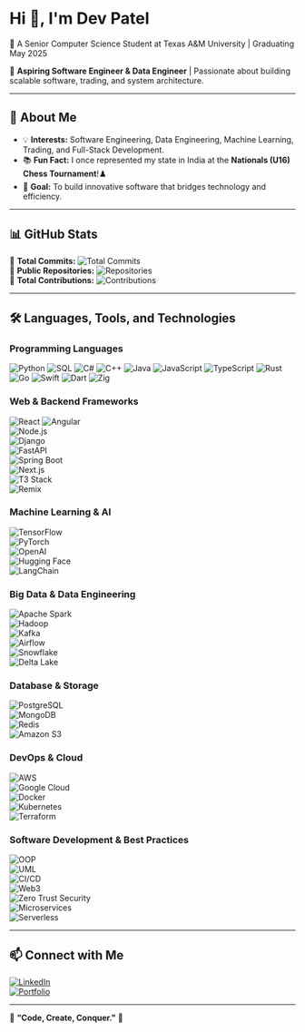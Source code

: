 # Hi 👋, I'm Dev Patel  

🚀 A Senior Computer Science Student at Texas A&M University | Graduating May 2025  

🎯 **Aspiring Software Engineer & Data Engineer** | Passionate about building scalable software, trading, and system architecture.  

---

## 📌 About Me  

- 💡 **Interests:** Software Engineering, Data Engineering, Machine Learning, Trading, and Full-Stack Development.  
- 📚 **Fun Fact:** I once represented my state in India at the **Nationals (U16) Chess Tournament**!♟️  
- 🎯 **Goal:** To build innovative software that bridges technology and efficiency.  

---

## 📊 GitHub Stats  

📌 **Total Commits:** ![Total Commits](https://img.shields.io/badge/Total%20Commits-500%2B-blue?style=for-the-badge&logo=github)  
📌 **Public Repositories:** ![Repositories](https://img.shields.io/badge/Public%20Repositories-26-green?style=for-the-badge&logo=github)  
📌 **Total Contributions:** ![Contributions](https://img.shields.io/badge/Total%20Contributions-1000%2B-purple?style=for-the-badge&logo=github)  

---

## 🛠️ Languages, Tools, and Technologies  

### **Programming Languages**  
![Python](https://img.shields.io/badge/-Python-3776AB?style=for-the-badge&logo=python&logoColor=white) ![SQL](https://img.shields.io/badge/-SQL-4479A1?style=for-the-badge&logo=mysql&logoColor=white) ![C#](https://img.shields.io/badge/-C%23-239120?style=for-the-badge&logo=csharp&logoColor=white) ![C++](https://img.shields.io/badge/-C++-00599C?style=for-the-badge&logo=cplusplus&logoColor=white) ![Java](https://img.shields.io/badge/-Java-007396?style=for-the-badge&logo=java&logoColor=white) ![JavaScript](https://img.shields.io/badge/-JavaScript-F7DF1E?style=for-the-badge&logo=javascript&logoColor=black) ![TypeScript](https://img.shields.io/badge/-TypeScript-3178C6?style=for-the-badge&logo=typescript&logoColor=white) ![Rust](https://img.shields.io/badge/-Rust-000000?style=for-the-badge&logo=rust&logoColor=white) ![Go](https://img.shields.io/badge/-Go-00ADD8?style=for-the-badge&logo=go&logoColor=white) ![Swift](https://img.shields.io/badge/-Swift-FA7343?style=for-the-badge&logo=swift&logoColor=white) ![Dart](https://img.shields.io/badge/-Dart-0175C2?style=for-the-badge&logo=dart&logoColor=white) ![Zig](https://img.shields.io/badge/-Zig-F7A41D?style=for-the-badge&logo=zig&logoColor=white)  

### **Web & Backend Frameworks**  
![React](https://img.shields.io/badge/-React-61DAFB?style=for-the-badge&logo=react&logoColor=black)
![Angular](https://img.shields.io/badge/-Angular-DD0031?style=for-the-badge&logo=angular&logoColor=white)  
![Node.js](https://img.shields.io/badge/-Node.js-339933?style=for-the-badge&logo=nodedotjs&logoColor=white)  
![Django](https://img.shields.io/badge/-Django-092E20?style=for-the-badge&logo=django&logoColor=white)  
![FastAPI](https://img.shields.io/badge/-FastAPI-009688?style=for-the-badge&logo=fastapi&logoColor=white)  
![Spring Boot](https://img.shields.io/badge/-Spring%20Boot-6DB33F?style=for-the-badge&logo=springboot&logoColor=white)  
![Next.js](https://img.shields.io/badge/-Next.js-000000?style=for-the-badge&logo=nextdotjs&logoColor=white)  
![T3 Stack](https://img.shields.io/badge/-T3%20Stack-3178C6?style=for-the-badge&logo=typescript&logoColor=white)  
![Remix](https://img.shields.io/badge/-Remix-000000?style=for-the-badge&logo=remix&logoColor=white)  

### **Machine Learning & AI**  
![TensorFlow](https://img.shields.io/badge/-TensorFlow-FF6F00?style=for-the-badge&logo=tensorflow&logoColor=white)  
![PyTorch](https://img.shields.io/badge/-PyTorch-EE4C2C?style=for-the-badge&logo=pytorch&logoColor=white)  
![OpenAI](https://img.shields.io/badge/-OpenAI-412991?style=for-the-badge&logo=openai&logoColor=white)  
![Hugging Face](https://img.shields.io/badge/-Hugging%20Face-FFCC00?style=for-the-badge&logo=huggingface&logoColor=black)  
![LangChain](https://img.shields.io/badge/-LangChain-48C9B0?style=for-the-badge&logo=python&logoColor=white)  

### **Big Data & Data Engineering**  
![Apache Spark](https://img.shields.io/badge/-Apache%20Spark-E25A1C?style=for-the-badge&logo=apachespark&logoColor=white)  
![Hadoop](https://img.shields.io/badge/-Hadoop-66CCFF?style=for-the-badge&logo=apachehadoop&logoColor=white)  
![Kafka](https://img.shields.io/badge/-Kafka-231F20?style=for-the-badge&logo=apachekafka&logoColor=white)  
![Airflow](https://img.shields.io/badge/-Airflow-017CEE?style=for-the-badge&logo=apacheairflow&logoColor=white)  
![Snowflake](https://img.shields.io/badge/-Snowflake-29B5E8?style=for-the-badge&logo=snowflake&logoColor=white)  
![Delta Lake](https://img.shields.io/badge/-Delta%20Lake-005F9E?style=for-the-badge&logo=deltalake&logoColor=white)  

### **Database & Storage**  
![PostgreSQL](https://img.shields.io/badge/-PostgreSQL-336791?style=for-the-badge&logo=postgresql&logoColor=white)  
![MongoDB](https://img.shields.io/badge/-MongoDB-47A248?style=for-the-badge&logo=mongodb&logoColor=white)  
![Redis](https://img.shields.io/badge/-Redis-DC382D?style=for-the-badge&logo=redis&logoColor=white)  
![Amazon S3](https://img.shields.io/badge/-Amazon%20S3-569A31?style=for-the-badge&logo=amazons3&logoColor=white)  

### **DevOps & Cloud**  
![AWS](https://img.shields.io/badge/-AWS-FF9900?style=for-the-badge&logo=amazonaws&logoColor=white)  
![Google Cloud](https://img.shields.io/badge/-Google%20Cloud-4285F4?style=for-the-badge&logo=googlecloud&logoColor=white)  
![Docker](https://img.shields.io/badge/-Docker-2496ED?style=for-the-badge&logo=docker&logoColor=white)  
![Kubernetes](https://img.shields.io/badge/-Kubernetes-326CE5?style=for-the-badge&logo=kubernetes&logoColor=white)  
![Terraform](https://img.shields.io/badge/-Terraform-7B42BC?style=for-the-badge&logo=terraform&logoColor=white)  

### **Software Development & Best Practices**  
![OOP](https://img.shields.io/badge/-OOP-00599C?style=for-the-badge&logo=oop&logoColor=white)  
![UML](https://img.shields.io/badge/-UML-888888?style=for-the-badge&logo=uml&logoColor=white)  
![CI/CD](https://img.shields.io/badge/-CI/CD-6E6E6E?style=for-the-badge&logo=git&logoColor=white)  
![Web3](https://img.shields.io/badge/-Web3-3C3C3D?style=for-the-badge&logo=ethereum&logoColor=white)  
![Zero Trust Security](https://img.shields.io/badge/-Zero%20Trust-FF0000?style=for-the-badge&logo=security&logoColor=white)  
![Microservices](https://img.shields.io/badge/-Microservices-6DB33F?style=for-the-badge&logo=grpc&logoColor=white)  
![Serverless](https://img.shields.io/badge/-Serverless-FD5750?style=for-the-badge&logo=serverless&logoColor=white)  


---

## 📫 Connect with Me  

[![LinkedIn](https://img.shields.io/badge/-LinkedIn-0A66C2?style=for-the-badge&logo=linkedin&logoColor=white)](https://www.linkedin.com/in/devpatel3547)  
[![Portfolio](https://img.shields.io/badge/-Portfolio-000000?style=for-the-badge&logo=codepen&logoColor=white)](https://people.tamu.edu/~devrpatel04)  

---

🎯 **"Code, Create, Conquer."** 🚀  
